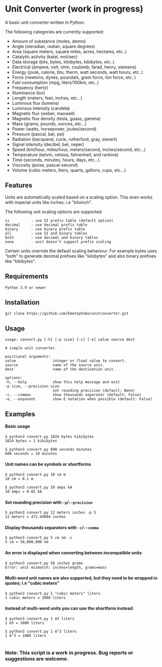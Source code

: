 # Unit Converter (work in progress)

A basic unit converter written in Python.


The following categories are currently supported:


* Amount of substance (moles, atoms)
* Angle (steradian, radian, square degrees)
* Area (square meters, square miles, acres, hectares, etc..)
* Catalytic activity (katal, mol/sec)
* Data storage (bits, bytes, kilobytes, kibibytes, etc..)
* Electrical (ampere, volt, ohm, coulomb, farad, henry, siemens)
* Energy (joule, calorie, btu, therm, watt seconds, watt hours, etc..)
* Force (newtons, dynes, poundals, gram force, ton force, etc..)
* Fuel consumption (mpg, liters/100km, etc..)
* Frequency (hertz)
* Illuminance (lux)
* Length (meters, feet, inches, etc...)
* Luminous flux (lumens)
* Luminous intensity (candela)
* Magnetic flux (weber, maxwell)
* Magnetic flux density (tesla, guass, gamma)
* Mass (grams, pounds, ounces, etc...)
* Power (watts, horsepower, joules/second)
* Pressure (pascal, bar, psi)
* Radiation (becqueral, curie, rutherford, gray, sievert)
* Signal intensity (decibel, bel, neper)
* Speed (km/hour, miles/hour, meters/second, inches/second, etc...)
* Temperature (kelvin, celsius, fahrenheit, and rankine)
* Time (seconds, minutes, hours, days, etc...)
* Viscosity (poise, pascal-second)
* Volume (cubic meters, liters, quarts, gallons, cups, etc...)

## Features

Units are automatically scaled based on a scaling option. This even works with imperial units like inches; i.e "kiloinch".

The following unit scaling options are supported:

    si          - use SI prefix table (default option)
    decimal     - use decimal prefix table
    binary      - use binary prefix table
    all         - use SI and binary tables
    both        - use decimal and binary tables
    none        - unit doesn't support prefix scaling

Certain units override the default scaling behaviour. For example bytes uses "both" to
generate decimal prefixes like "kilobytes" and also binary prefixes like "kibibytes".


## Requirements

    Python 3.9 or newer

## Installation

    git clone https://github.com/Emetophobe/unitconverter.git

## Usage

    usage: convert.py [-h] [-p size] [-c] [-e] value source dest

    A simple unit converter.

    positional arguments:
    value                 integer or float value to convert.
    source                name of the source unit.
    dest                  name of the destination unit.

    options:
    -h, --help            show this help message and exit
    -p size, --precision size
                          set rounding precision (default: None)
    -c, --commas          show thousands separator (default: False)
    -e, --exponent        show E notation when possible (default: False)

## Examples

#### Basic usage

    $ python3 convert.py 1024 bytes kibibytes
    1024 bytes = 1 kibibytes

    $ python3 convert.py 600 seconds minutes
    600 seconds = 10 minutes

#### Unit names can be symbols or shortforms

    $ python3 convert.py 10 cm m
    10 cm = 0.1 m

    $ python3 convert.py 10 amps kA
    10 amps = 0.01 kA

#### Set rounding precision with `-p`/`--precision`

    $ python3 convert.py 12 meters inches -p 5
    12 meters = 472.44094 inches

#### Display thousands separators with `-c`/`--comma`

    $ python3 convert.py 5 cm nm -c
    5 cm = 50,000,000 nm

#### An error is displayed when converting between incompatible units

    $ python3 convert.py 58 inches grams
    Error: unit mismatch: inches=length, grams=mass

#### Multi-word unit names are also supported, but they need to be wrapped in quotes; i.e "cubic meters"

    $ python3 convert.py 1 "cubic meters" liters
    1 cubic meters = 1000 liters

#### Instead of multi-word units you can use the shortform instead:

    $ python3 convert.py 1 m3 liters
    1 m3 = 1000 liters

    $ python3 convert.py 1 m^3 liters
    1 m^3 = 1000 liters


#
### Note: This script is a work in progress. Bug reports or suggestions are welcome.
